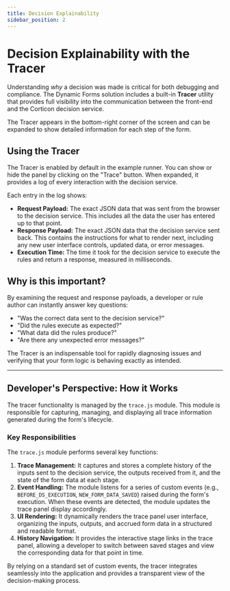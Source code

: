 ```yaml
---
title: Decision Explainability
sidebar_position: 2
---
```


# Decision Explainability with the Tracer

Understanding *why* a decision was made is critical for both debugging and compliance. The Dynamic Forms solution includes a built-in **Tracer** utility that provides full visibility into the communication between the front-end and the Corticon decision service.

The Tracer appears in the bottom-right corner of the screen and can be expanded to show detailed information for each step of the form.

## Using the Tracer

The Tracer is enabled by default in the example runner. You can show or hide the panel by clicking on the "Trace" button. When expanded, it provides a log of every interaction with the decision service.

Each entry in the log shows:

* **Request Payload:** The exact JSON data that was sent from the browser to the decision service. This includes all the data the user has entered up to that point.
* **Response Payload:** The exact JSON data that the decision service sent back. This contains the instructions for what to render next, including any new user interface controls, updated data, or error messages.
* **Execution Time:** The time it took for the decision service to execute the rules and return a response, measured in milliseconds.

## Why is this important?

By examining the request and response payloads, a developer or rule author can instantly answer key questions:

* "Was the correct data sent to the decision service?"
* "Did the rules execute as expected?"
* "What data did the rules produce?"
* "Are there any unexpected error messages?"

The Tracer is an indispensable tool for rapidly diagnosing issues and verifying that your form logic is behaving exactly as intended.

---
## Developer's Perspective: How it Works

The tracer functionality is managed by the `trace.js` module. This module is responsible for capturing, managing, and displaying all trace information generated during the form's lifecycle.

### Key Responsibilities

The `trace.js` module performs several key functions:

1.  **Trace Management:** It captures and stores a complete history of the inputs sent to the decision service, the outputs received from it, and the state of the form data at each stage.
2.  **Event Handling:** The module listens for a series of custom events (e.g., `BEFORE_DS_EXECUTION`, `NEW_FORM_DATA_SAVED`) raised during the form's execution. When these events are detected, the module updates the trace panel display accordingly.
3.  **UI Rendering:** It dynamically renders the trace panel user interface, organizing the inputs, outputs, and accrued form data in a structured and readable format.
4.  **History Navigation:** It provides the interactive stage links in the trace panel, allowing a developer to switch between saved stages and view the corresponding data for that point in time.

By relying on a standard set of custom events, the tracer integrates seamlessly into the application and provides a transparent view of the decision-making process.